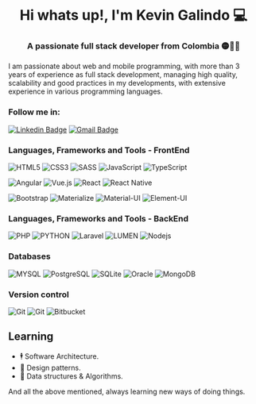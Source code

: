 <h1 align="center">Hi whats up!, I'm Kevin Galindo 💻 </h1>
<h3 align="center">A passionate full stack developer from Colombia 🟡🔵🔴  </h3>

I am passionate about web and mobile programming, with more than 3 years of experience as full stack development, managing high quality, scalability and good practices in my developments, with extensive experience in various programming languages.

### Follow me in:
[![Linkedin Badge](https://img.shields.io/badge/-Kevin%20Galindo-blue?style=flat-square&logo=Linkedin&logoColor=white)](https://www.linkedin.com/in/kevin-julian-galindo-meneses-131295196/) [![Gmail Badge](https://img.shields.io/badge/-Kevin%20Galindo-red?style=flat-square&logo=gmail&logoColor=white)](mailto:galindok829@gmail.com)

### Languages, Frameworks and Tools - FrontEnd
![HTML5](https://img.shields.io/badge/-HTML5-E34F26?style=flat-square&logo=html5&logoColor=white) ![CSS3](https://img.shields.io/badge/-CSS3-1572B6?style=flat-square&logo=css3) ![SASS](https://img.shields.io/badge/-SASS-CC6699?style=flat-square&logo=SASS&logoColor=white)  ![JavaScript](https://img.shields.io/badge/-JavaScript-black?style=flat-square&logo=javascript) ![TypeScript](https://img.shields.io/badge/-TypeScript-007ACC?style=flat-square&logo=typescript)

![Angular](https://img.shields.io/badge/-Angular-DD0031?style=flat-square&logo=angular) ![Vue.js](https://img.shields.io/badge/-Vue-black?style=flat-square&logo=vue.js) ![React](https://img.shields.io/badge/-React-black?style=flat-square&logo=react) ![React Native](https://img.shields.io/badge/-ReactNative-black?style=flat-square&logo=react)


![Bootstrap](https://img.shields.io/badge/-Bootstrap-563D7C?style=flat-square&logo=bootstrap) ![Materialize](https://img.shields.io/badge/-materialize-ee6e73?style=flat-square&logo=material-design&colorLogo=white) ![Material-UI](https://img.shields.io/badge/-Material%20UI-0081CB?style=flat-square&logo=material-ui) ![Element-UI](https://img.shields.io/badge/-ElementUI-0081CB?style=flat-square&logo=element-ui)


### Languages, Frameworks and Tools - BackEnd
![PHP](https://img.shields.io/badge/-PHP-777BB4?style=flat-square&logo=php&logoColor=white) ![PYTHON](https://img.shields.io/badge/-PYTHON-3776AB?style=flat-square&logo=PYTHON&logoColor=white)
 ![Laravel](https://img.shields.io/badge/-Laravel-E74430?style=flat-square&logo=laravel&logoColor=white) ![LUMEN](https://img.shields.io/badge/-LUMEN-E74430?style=flat-square&logo=lumen&logoColor=white) ![Nodejs](https://img.shields.io/badge/-Node.js-339933?style=flat-square&logo=Node.js&logoColor=white)

### Databases

![MYSQL](https://img.shields.io/badge/-MySql-4479A1?style=flat-square&logo=MySQL&logoColor=white) ![PostgreSQL](https://img.shields.io/badge/-PostgreSQL-336791?style=flat-square&logo=PostgreSQL&logoColor=white) ![SQLite](https://img.shields.io/badge/-SQLite-003B57?style=flat-square&logo=SQLite&logoColor=white) ![Oracle](https://img.shields.io/badge/-Oracle-F80000?style=flat-square&logo=Oracle&logoColor=white) ![MongoDB](https://img.shields.io/badge/-MongoDB-47A248?style=flat-square&logo=MongoDB&logoColor=47A248&color=black)


### Version control
![Git](https://img.shields.io/badge/-Git-F05032?style=flat-square&logo=git&logoColor=white) ![Git](https://img.shields.io/badge/-Github-000000?style=flat-square&logo=Github&logoColor=white) ![Bitbucket](https://img.shields.io/badge/-Bitbucket-0052CC?style=flat-square&logo=Bitbucket&logoColor=white)

## Learning
- 🕴 Software Architecture.
- 🎯 Design patterns.
- 🧩 Data structures & Algorithms.

And all the above mentioned, always learning new ways of doing things.
